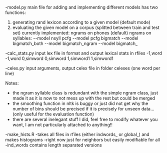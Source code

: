 -model.py
main file for adding and implementing different models has two functions: 
1. generating rand lexicon according to a given model (default mode)
2. evaluating the given model on a corpus (splitted between train and test set)
currently implemented:
ngrams on phones (default) 
ngrams on syllables: --model nsyll
pcfg --model pcfg
bigmatch --model bigmatch_both
--model bigmatch_ngram
--model bigmatch_

-calc_stats.py
input lex file in format and output lexical stats in rfiles
-1,word
-1,word
0,simword
0,simword
1,simword1
1,simword1

-celex.py
input arguments, output celex file in folder celexes (one word per line)


Notes:
- the ngram syllable class is redundant with the simple ngram class, just made it as it is now to not mess up with the rest but could be merged
- the smoothing function in nltk is buggy or just did not get why the number of bins should be precised if it is precisely for unseen data... (only useful for the evaluation function)
- there are several inelegant stuff I did, feel free to modify whatever you want, I am not particularly attached to anything!!

-make_hists.R
-takes all files in rfiles (either indwords_ or global_) and makes histograms
-right now just for neighbors but easily modifiable for all
-ind_words contains length separated versions

